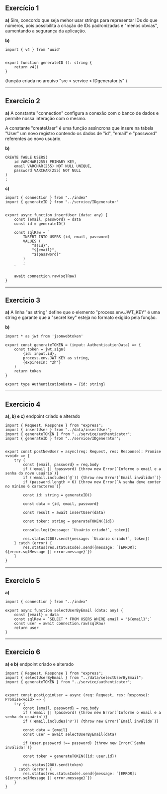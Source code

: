 ## Exercício 1
**a)**
Sim, concordo que seja mehor usar strings para representar IDs do que números, pois possibilita a criação de IDs padronizadas e "menos obvias", aumentando a segurança da aplicação.

**b)**
```
import { v4 } from 'uuid'


export function generateID (): string {
    return v4()
}
```
(função criada no arquivo "src > service > IDgenerator.ts" )

--------------------------

## Exercicio 2
**a)**
A constante "connection" configura a conexão com o banco de dados e permite nossa interação com o mesmo.

A constante "createUser" é uma função assìncrona que insere na tabela "User" um novo registro contendo os dados de "id", "email" e "password" referentes ao novo usuário.

**b)**
```
CREATE TABLE USERS(
	id VARCHAR(255) PRIMARY KEY,
    email VARCHAR(255) NOT NULL UNIQUE,
    password VARCHAR(255) NOT NULL
)
;
```

**c)**
```
import { connection } from "../index"
import { generateID } from "../service/IDgenerator"


export async function insertUser (data: any) {
    const {email, password} = data
    const id = generateID()

    const sqlRaw = `
        INSERT INTO USERS (id, email, password)
        VALUES (
            "${id}",
            "${email}",
            "${password}"
        )
        ;
    `
    
    await connection.raw(sqlRaw)
}
```

--------------------------

## Exercicio 3
**a)**
A linha "as string" define que o elemento "process.env.JWT_KEY" é uma string e garante que a "secret key" esteja no formato exigido pela função.

**b)**
```
import * as jwt from 'jsonwebtoken'

export const generateTOKEN = (input: AuthenticationData) => {
    const token = jwt.sign(
        {id: input.id},
        process.env.JWT_KEY as string,
        {expiresIn: "2h"}
    )
    return token
} 

export type AuthenticationData = {id: string}
```

--------------------------

## Exercicio 4
**a), b) e c)**
endpoint criado e alterado
```
import { Request, Response } from "express";
import { insertUser } from "../data/insertUser";
import { generateTOKEN } from "../service/authenticator";
import { generateID } from "../service/IDgenerator";


export const postNewUser = async(req: Request, res: Response): Promise <void> => {
    try {
        const {email, password} = req.body
        if (!email || !password) {throw new Error(`Informe o email e a senha do novo usuário`)}
        if (!email.includes(`@`)) {throw new Error(`Email inválido!`)}
        if (password.length < 6) {throw new Error(`A senha deve conter no mínimo 6 caracteres`)}

        const id: string = generateID()

        const data = {id, email, password}

        const result = await insertUser(data)

        const token: string = generateTOKEN({id}) 

        console.log({message: `Usuário criado!`, token})

        res.status(200).send({message: `Usuário criado!`, token})
    } catch (error) {
        res.status(res.statusCode).send({message: `[ERROR]: ${error.sqlMessage || error.message}`})
    }
}
```

--------

## Exercicio 5
**a)**
```
import { connection } from "../index"

export async function selectUserByEmail (data: any) {
    const {email} = data
    const sqlRaw = `SELECT * FROM USERS WHERE email = "${email}";`
    const user = await connection.raw(sqlRaw)
    return user
}
```

------------

## Exercicio 6
**a) e b)**
endpoint criado e alterado
```
import { Request, Response } from "express";
import { selectUserByEmail } from "../data/selectUserByEmail";
import { generateTOKEN } from "../service/authenticator";


export const postLoginUser = async (req: Request, res: Response): Promise<void> => {
    try {
        const {email, password} = req.body
        if (!email || !password) {throw new Error(`Informe o email e a senha do usuário`)}
        if (!email.includes('@')) {throw new Error(`Email inválido`)}

        const data = {email}
        const user = await selectUserByEmail(data)

        if (user.password !== password) {throw new Error(`Senha inválida!`)}

        const token = generateTOKEN({id: user.id})

        res.status(200).send(token)
    } catch (error) {
        res.status(res.statusCode).send({message: `[ERROR]: ${error.sqlMessage || error.message}`})
    }
}
```


